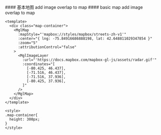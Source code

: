 <cn>
#### 基本地图
add image overlap to map
</cn>

<us>
#### basic map
add image overlap to map
</us>

```tpl
<template>
  <div class="map-container">
    <MglMap
      :mapStyle="'mapbox://styles/mapbox/streets-zh-v1'"
      :center="{ lng: -75.84916686888198, lat: 42.648811029347854 }"
      :zoom="5"
      :attributionControl="false"
    >
      <MglImageLayer
        :url="'https://docs.mapbox.com/mapbox-gl-js/assets/radar.gif'"
        :coordinates="[
          [-80.425, 46.437],
          [-71.516, 46.437],
          [-71.516, 37.936],
          [-80.425, 37.936],
        ]"
      />
    </MglMap>
  </div>
</template>

<style>
.map-container{
  height: 300px;
}
</style>
```

